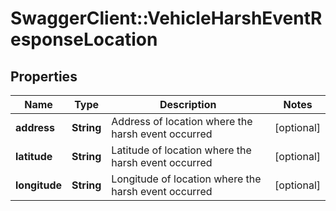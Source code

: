# SwaggerClient::VehicleHarshEventResponseLocation

## Properties
Name | Type | Description | Notes
------------ | ------------- | ------------- | -------------
**address** | **String** | Address of location where the harsh event occurred | [optional] 
**latitude** | **String** | Latitude of location where the harsh event occurred | [optional] 
**longitude** | **String** | Longitude of location where the harsh event occurred | [optional] 


